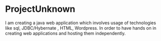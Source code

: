 # ProjectUnknown
I am creating a java web application which involves usage of technologies like sql, JDBC/Hybernate , HTML, Wordpress. In order to have hands on in creating web applications and hosting them independently.
